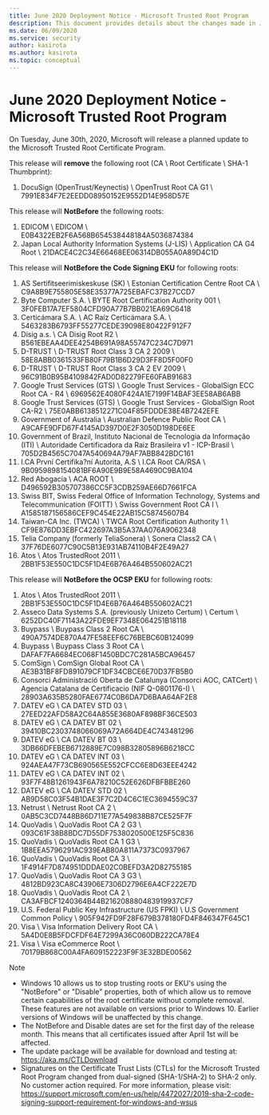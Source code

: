 ```yaml
---
title: June 2020 Deployment Notice - Microsoft Trusted Root Program 
description: This document provides details about the changes made in June 2020 to the root store.
ms.date: 06/09/2020
ms.service: security
author: kasirota
ms.author: kasirota
ms.topic: conceptual
---
```


# June 2020 Deployment Notice - Microsoft Trusted Root Program 

On Tuesday, June 30th, 2020, Microsoft will release a planned update to the Microsoft Trusted Root Certificate Program.

This release will **remove** the following root (CA \ Root Certificate \ SHA-1 Thumbprint):

1. DocuSign (OpenTrust/Keynectis) \\ OpenTrust Root CA G1 \\ 7991E834F7E2EEDD08950152E9552D14E958D57E

This release will **NotBefore** the following roots:
1. EDICOM \\ EDICOM \\ E0B4322EB2F6A568B654538448184A5036874384
2. Japan Local Authority Information Systems (J-LIS) \\ Application CA G4 Root \\ 21DACE4C2C34E66468EE06314DB055A0A89D4C1D

This release will **NotBefore the Code Signing EKU** for following roots:
1. AS Sertifitseerimiskeskuse (SK) \\ Estonian Certification Centre Root CA \\ C9A8B9E755805E58E35377A725EBAFC37B27CCD7
2. Byte Computer S.A. \\ BYTE Root Certification Authority 001 \\ 3F0FEB17A7EF5804CFD90A77B7BB021EA69C6418
3. Certicámara S.A. \\ AC Raíz Certicámara S.A. \\ 5463283B6793FF55277CEDE39098E80422F912F7
4. Disig a.s. \\ CA Disig Root R2 \\ B561EBEAA4DEE4254B691A98A55747C234C7D971
5. D-TRUST \\ D-TRUST Root Class 3 CA 2 2009 \\ 58E8ABB0361533FB80F79B1B6D29D3FF8D5F00F0
6. D-TRUST \\ D-TRUST Root Class 3 CA 2 EV 2009 \\ 96C91B0B95B4109842FAD0D82279FE60FAB91683
7. Google Trust Services (GTS) \\ Google Trust Services - GlobalSign ECC Root CA - R4 \\ 6969562E4080F424A1E7199F14BAF3EE58AB6ABB
8. Google Trust Services (GTS) \\ Google Trust Services - GlobalSign Root CA-R2 \\ 75E0ABB6138512271C04F85FDDDE38E4B7242EFE
9. Government of Australia \\ Australian Defence Public Root CA \\ A9CAFE9DFD67F4145AD397D0E2F3050D198DE6EE
10. Government of Brazil, Instituto Nacional de Tecnologia da Informação (ITI) \\ Autoridade Certificadora da Raiz Brasileira v1 - ICP-Brasil \\ 705D2B4565C7047A540694A79AF7ABB842BDC161
11. I.CA První Certifika?ní Autorita, A.S \\ I.CA Root CA/RSA \\ 9B0959898154081BF6A90E9B9E58A4690C9BA104
12. Red Abogacía \\ ACA ROOT \\ D496592B305707386CC5F3CDB259AE66D7661FCA
13. Swiss BIT, Swiss Federal Office of Information Technology, Systems and Telecommunication (FOITT) \\ Swiss Government Root CA I \\ A1585187156586CEF9C454E22AB15C58745607B4
14. Taiwan-CA Inc. (TWCA) \\ TWCA Root Certification Authority 1 \\ CF9E876DD3EBFC422697A3B5A37AA076A9062348
15. Telia Company (formerly TeliaSonera) \\ Sonera Class2 CA \\ 37F76DE6077C90C5B13E931AB74110B4F2E49A27
16. Atos \\ Atos TrustedRoot 2011 \\ 2BB1F53E550C1DC5F1D4E6B76A464B550602AC21

This release will **NotBefore the OCSP EKU** for following roots:
1. Atos \\ Atos TrustedRoot 2011 \\ 2BB1F53E550C1DC5F1D4E6B76A464B550602AC21
2. Asseco Data Systems S.A. (previously Unizeto Certum) \\ Certum \\ 6252DC40F71143A22FDE9EF7348E064251B18118
3. Buypass \\ Buypass Class 2 Root CA \\ 490A7574DE870A47FE58EEF6C76BEBC60B124099
4. Buypass \\ Buypass Class 3 Root CA \\ DAFAF7FA6684EC068F1450BDC7C281A5BCA96457
5. ComSign \\ ComSign Global Root CA \\ AE3B31BF8FD891079CF1DF34CBCE6E70D37FB5B0
6. Consorci Administració Oberta de Catalunya (Consorci AOC, CATCert) \\ Agencia Catalana de Certificacio (NIF Q-0801176-I) \\ 28903A635B5280FAE6774C0B6DA7D6BAA64AF2E8
7. DATEV eG \\ CA DATEV STD 03 \\ 27EED22AFD58A2C64A855E3680AF898BF36CE503
8. DATEV eG \\ CA DATEV BT 02 \\ 39410BC2303748066069A72A664DE4C743481296
9. DATEV eG \\ CA DATEV BT 03 \\ 3DB66DFEBEB6712889E7C098B32805896B6218CC
10. DATEV eG \\ CA DATEV INT 03 \\ 924AEA47F73CB690565E552CFCC6E8D63EEE4242
11. DATEV eG \\ CA DATEV INT 02 \\ 93F7F48B1261943F6A78210C52E626DFBFBBE260
12. DATEV eG \\ CA DATEV STD 02 \\ AB9D58C03F54B1DAE3F7C2D4C6C1EC3694559C37
13. Netrust \\ Netrust Root CA 2 \\ 0AB5C3CD7448B86D711E77A549838B87CE525F7F
14. QuoVadis \\ QuoVadis Root CA 2 G3 \\ 093C61F38B8BDC7D55DF7538020500E125F5C836
15. QuoVadis \\ QuoVadis Root CA 1 G3 \\ 1B8EEA5796291AC939EAB80A811A7373C0937967
16. QuoVadis \\ QuoVadis Root CA 3 \\ 1F4914F7D874951DDDAE02C0BEFD3A2D82755185
17. QuoVadis \\ QuoVadis Root CA 3 G3 \\ 4812BD923CA8C43906E7306D2796E6A4CF222E7D
18. QuoVadis \\ QuoVadis Root CA 2 \\ CA3AFBCF1240364B44B216208880483919937CF7
19. U.S. Federal Public Key Infrastructure (US FPKI) \\ U.S Government Common Policy \\ 905F942FD9F28F679B378180FD4F846347F645C1
20. Visa \\ Visa Information Delivery Root CA \\ 5A4D0E8B5FDCFDF64E7299A36C060DB222CA78E4
21. Visa \\ Visa eCommerce Root \\ 70179B868C00A4FA609152223F9F3E32BDE00562


>[!NOTE]
> * Windows 10 allows us to stop trusting roots or EKU's using the "NotBefore" or "Disable" properties, both of which allow us to remove certain capabilities of the root certificate without complete removal. These features are not available on versions prior to Windows 10. Earlier versions of Windows will be unaffected by this change. 
> * The NotBefore and Disable dates are set for the first day of the release month. This means that all certificates issued after April 1st will be affected.  
> * The update package will be available for download and testing at: <https://aka.ms/CTLDownload>
> * Signatures on the Certificate Trust Lists (CTLs) for the Microsoft Trusted Root Program changed from dual-signed (SHA-1/SHA-2) to SHA-2 only. No customer action required. For more information, please visit: <https://support.microsoft.com/en-us/help/4472027/2019-sha-2-code-signing-support-requirement-for-windows-and-wsus> 
